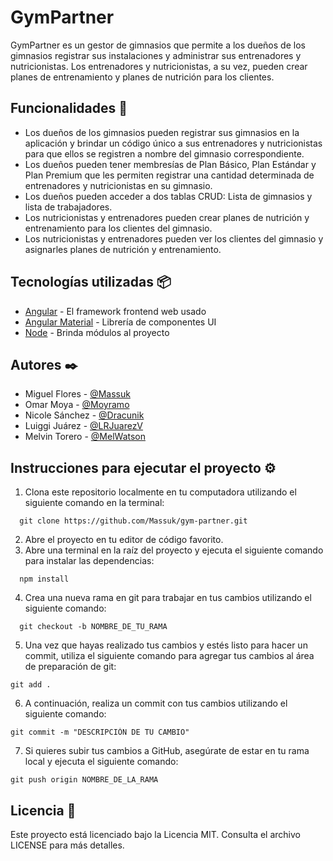 
# GymPartner

GymPartner es un gestor de gimnasios que permite a los dueños de los gimnasios registrar sus instalaciones y administrar sus entrenadores y nutricionistas. Los entrenadores y nutricionistas, a su vez, pueden crear planes de entrenamiento y planes de nutrición para los clientes.

## Funcionalidades 🚀

- Los dueños de los gimnasios pueden registrar sus gimnasios en la aplicación y brindar un código único a sus entrenadores y nutricionistas para que ellos se registren a nombre del gimnasio correspondiente.
- Los dueños pueden tener membresías de Plan Básico, Plan Estándar y Plan Premium que les permiten registrar una cantidad determinada de entrenadores y nutricionistas en su gimnasio.
- Los dueños pueden acceder a dos tablas CRUD: Lista de gimnasios y lista de trabajadores.
- Los nutricionistas y entrenadores pueden crear planes de nutrición y entrenamiento para los clientes del gimnasio.
- Los nutricionistas y entrenadores pueden ver los clientes del gimnasio y asignarles planes de nutrición y entrenamiento.

## Tecnologías utilizadas 📦

* [Angular](https://angular.io/) - El framework frontend web usado
* [Angular Material](https://material.angular.io/) - Librería de componentes UI
* [Node](https://nodejs.org/es) - Brinda módulos al proyecto

## Autores ✒️

- Miguel Flores - [@Massuk](https://www.github.com/Massuk)
- Omar Moya - [@Moyramo](https://www.github.com/Moyramo)
- Nicole Sánchez - [@Dracunik](https://www.github.com/Dracunik)
- Luiggi Juárez - [@LRJuarezV](https://www.github.com/LRJuarezV)
- Melvin Torero - [@MelWatson](https://www.github.com/U20201B276)

## Instrucciones para ejecutar el proyecto ⚙️

1. Clona este repositorio localmente en tu computadora utilizando el siguiente comando en la terminal:

```
  git clone https://github.com/Massuk/gym-partner.git

```

2. Abre el proyecto en tu editor de código favorito.
3. Abre una terminal en la raíz del proyecto y ejecuta el siguiente comando para instalar las dependencias:

```
  npm install

```
4. Crea una nueva rama en git para trabajar en tus cambios utilizando el siguiente comando:

```
  git checkout -b NOMBRE_DE_TU_RAMA

```
5. Una vez que hayas realizado tus cambios y estés listo para hacer un commit, utiliza el siguiente comando para agregar tus cambios al área de preparación de git:

```
git add .

```
6. A continuación, realiza un commit con tus cambios utilizando el siguiente comando:

```
git commit -m "DESCRIPCIÓN DE TU CAMBIO"

```
7. Si quieres subir tus cambios a GitHub, asegúrate de estar en tu rama local y ejecuta el siguiente comando:

```
git push origin NOMBRE_DE_LA_RAMA

```

## Licencia 📄

Este proyecto está licenciado bajo la Licencia MIT. Consulta el archivo LICENSE para más detalles.

